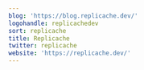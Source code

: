 ```yaml
---
blog: 'https://blog.replicache.dev/'
logohandle: replicachedev
sort: replicache
title: Replicache
twitter: replicache
website: 'https://replicache.dev/'
---
```

